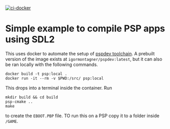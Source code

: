 [![ci-docker](https://github.com/humbertodias/docker-pspdev-sdl2/actions/workflows/deploy.yml/badge.svg)](https://github.com/humbertodias/docker-pspdev-sdl2/actions/workflows/deploy.yml)

# Simple example to compile PSP apps using SDL2

This uses docker to automate the setup of [pspdev toolchain](https://pspdev.github.io/). A prebuilt version of the image exists at `igormontagner/pspdev:latest`, but it can also be ran locally with the following commands. 

```shell
docker build -t psp:local .
docker run -it --rm -v $PWD:/src/ psp:local
```

This drops into a terminal inside the container. Run 

```shell
mkdir build && cd build
psp-cmake ..
make
```

to create the `EBOOT.PBP` file. TO run this on a PSP copy it to a folder inside `/GAME`.

